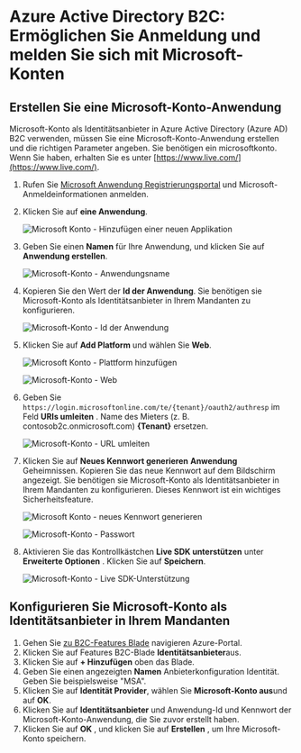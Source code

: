 <properties
    pageTitle="Azure Active Directory B2C: Konfiguration Microsoft-Konto | Microsoft Azure"
    description="Gewähren Sie Anmeldung und Anmelden mit Microsoft-Konten in der Anwendung von Azure Active Directory B2C gesichert sind."
    services="active-directory-b2c"
    documentationCenter=""
    authors="swkrish"
    manager="mbaldwin"
    editor="bryanla"/>

<tags
    ms.service="active-directory-b2c"
    ms.workload="identity"
    ms.tgt_pltfrm="na"
    ms.devlang="na"
    ms.topic="article"
    ms.date="07/24/2016"
    ms.author="swkrish"/>

# <a name="azure-active-directory-b2c-provide-sign-up-and-sign-in-to-consumers-with-microsoft-accounts"></a>Azure Active Directory B2C: Ermöglichen Sie Anmeldung und melden Sie sich mit Microsoft-Konten

## <a name="create-a-microsoft-account-application"></a>Erstellen Sie eine Microsoft-Konto-Anwendung

Microsoft-Konto als Identitätsanbieter in Azure Active Directory (Azure AD) B2C verwenden, müssen Sie eine Microsoft-Konto-Anwendung erstellen und die richtigen Parameter angeben. Sie benötigen ein microsoftkonto. Wenn Sie haben, erhalten Sie es unter [https://www.live.com/](https://www.live.com/).

1. Rufen Sie [Microsoft Anwendung Registrierungsportal](https://apps.dev.microsoft.com/?referrer=https://azure.microsoft.com/documentation/articles&deeplink=/appList) und Microsoft-Anmeldeinformationen anmelden.
2. Klicken Sie auf **eine Anwendung**.

    ![Microsoft Konto - Hinzufügen einer neuen Applikation](./media/active-directory-b2c-setup-msa-app/msa-add-new-app.png)

3. Geben Sie einen **Namen** für Ihre Anwendung, und klicken Sie auf **Anwendung erstellen**.

    ![Microsoft-Konto - Anwendungsname](./media/active-directory-b2c-setup-msa-app/msa-app-name.png)

4. Kopieren Sie den Wert der **Id der Anwendung**. Sie benötigen sie Microsoft-Konto als Identitätsanbieter in Ihrem Mandanten zu konfigurieren.

    ![Microsoft-Konto - Id der Anwendung](./media/active-directory-b2c-setup-msa-app/msa-app-id.png)

5. Klicken Sie auf **Add Platform** und wählen Sie **Web**.

    ![Microsoft Konto - Plattform hinzufügen](./media/active-directory-b2c-setup-msa-app/msa-add-platform.png)

    ![Microsoft-Konto - Web](./media/active-directory-b2c-setup-msa-app/msa-web.png)

6. Geben Sie `https://login.microsoftonline.com/te/{tenant}/oauth2/authresp` im Feld **URIs umleiten** . Name des Mieters (z. B. contosob2c.onmicrosoft.com) **{Tenant}** ersetzen.

    ![Microsoft-Konto - URL umleiten](./media/active-directory-b2c-setup-msa-app/msa-redirect-url.png)

7. Klicken Sie auf **Neues Kennwort generieren** **Anwendung** Geheimnissen. Kopieren Sie das neue Kennwort auf dem Bildschirm angezeigt. Sie benötigen sie Microsoft-Konto als Identitätsanbieter in Ihrem Mandanten zu konfigurieren. Dieses Kennwort ist ein wichtiges Sicherheitsfeature.

    ![Microsoft Konto - neues Kennwort generieren](./media/active-directory-b2c-setup-msa-app/msa-generate-new-password.png)

    ![Microsoft-Konto - Passwort](./media/active-directory-b2c-setup-msa-app/msa-new-password.png)

8. Aktivieren Sie das Kontrollkästchen **Live SDK unterstützen** unter **Erweiterte Optionen** . Klicken Sie auf **Speichern**.

    ![Microsoft-Konto - Live SDK-Unterstützung](./media/active-directory-b2c-setup-msa-app/msa-live-sdk-support.png)

## <a name="configure-microsoft-account-as-an-identity-provider-in-your-tenant"></a>Konfigurieren Sie Microsoft-Konto als Identitätsanbieter in Ihrem Mandanten

1. Gehen Sie [zu B2C-Features Blade](active-directory-b2c-app-registration.md#navigate-to-the-b2c-features-blade) navigieren Azure-Portal.
2. Klicken Sie auf Features B2C-Blade **Identitätsanbieter**aus.
3. Klicken Sie auf **+ Hinzufügen** oben das Blade.
4. Geben Sie einen angezeigten **Namen** Anbieterkonfiguration Identität. Geben Sie beispielsweise "MSA".
5. Klicken Sie auf **Identität Provider**, wählen Sie **Microsoft-Konto aus**und auf **OK**.
6. Klicken Sie auf **Identitätsanbieter** und Anwendung-Id und Kennwort der Microsoft-Konto-Anwendung, die Sie zuvor erstellt haben.
7. Klicken Sie auf **OK** , und klicken Sie auf **Erstellen** , um Ihre Microsoft-Konto speichern.
